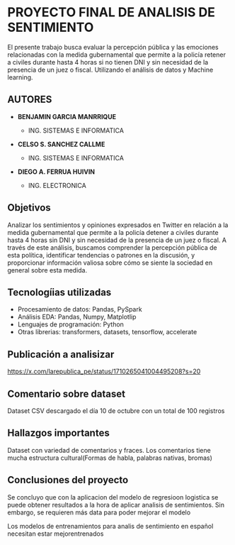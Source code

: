 # PROYECTO FINAL DE ANALISIS DE SENTIMIENTO
El presente trabajo busca evaluar la percepción pública y las emociones relacionadas con la medida gubernamental que permite a la policía retener a civiles durante hasta 4 horas si no tienen DNI y sin necesidad de la presencia de un juez o fiscal. Utilizando el análisis de datos y Machine learning. 

## AUTORES

* **BENJAMIN GARCIA MANRRIQUE**
   * ING. SISTEMAS E INFORMATICA
     
* **CELSO S. SANCHEZ CALLME**
   * ING. SISTEMAS E INFORMATICA

* **DIEGO A. FERRUA HUIVIN**
   * ING. ELECTRONICA

## Objetivos
Analizar los sentimientos y opiniones expresados en Twitter en relación a la medida gubernamental que permite a la policía detener a civiles durante hasta 4 horas sin DNI y sin necesidad de la presencia de un juez o fiscal. A través de este análisis, buscamos comprender la percepción pública de esta política, identificar tendencias o patrones en la discusión, y proporcionar información valiosa sobre cómo se siente la sociedad en general sobre esta medida.

## Tecnologíias utilizadas
* Procesamiento de datos: Pandas, PySpark
* Análisis EDA: Pandas, Numpy, Matplotlip
* Lenguajes de programación: Python
* Otras librerias: transformers, datasets, tensorflow, accelerate

## Publicación a analisizar
https://x.com/larepublica_pe/status/1710265041004495208?s=20

## Comentario sobre dataset
Dataset CSV descargado el día 10 de octubre con un total de 100 registros

## Hallazgos importantes
Dataset con variedad de comentarios y fraces.
Los comentarios tiene mucha estructura cultural(Formas de habla, palabras nativas, bromas)

## Conclusiones del proyecto
Se concluyo que con la aplicacion del modelo de regresioon logistica se puede obtener resultados a la hora de aplicar analisis de sentimientos. Sin embargo, se requieren más data para poder mejorar el modelo

Los modelos de entrenamientos para analis de sentimiento en español necesitan estar mejorentrenados
